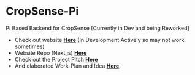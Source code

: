 # CropSense-Pi
 Pi Based Backend for CropSense [Currently in Dev and being Reworked]

- Check out website [**Here**](http://cropsense.m4xy.org/) (In Development Actively so may not work sometimes) 
- Website Repo (Next.js) [**Here**](https://github.com/m4xy07/cropsense-ui)
- Check out the Project Pitch [**Here**](https://docs.google.com/presentation/d/1FqGVpT2FyOtPrcOsrxg03FxUYgzoLuES43UMPAseK1k/edit?usp=sharing)
- And elaborated Work-Plan and Idea [**Here**](https://docs.google.com/document/d/15F2qTrJs9bOKQSEzomss_e7PxL5olJcAAC2Dr73S3F4/edit?usp=sharing)
